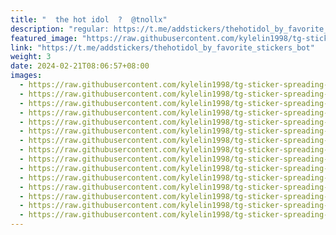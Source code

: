 ```yaml
---
title: "‌ ‌ the hot idol  ? ‌ ‌@tnollx"
description: "regular: https://t.me/addstickers/thehotidol_by_favorite_stickers_bot"
featured_image: "https://raw.githubusercontent.com/kylelin1998/tg-sticker-spreading-worldwide-images/main/img/81e526c9-365f-4a39-8819-ccbe6d999bbf.jpg"
link: "https://t.me/addstickers/thehotidol_by_favorite_stickers_bot"
weight: 3
date: 2024-02-21T08:06:57+08:00
images:
  - https://raw.githubusercontent.com/kylelin1998/tg-sticker-spreading-worldwide-images/main/img/81e526c9-365f-4a39-8819-ccbe6d999bbf.jpg
  - https://raw.githubusercontent.com/kylelin1998/tg-sticker-spreading-worldwide-images/main/img/5ab183d2-d81f-4cae-b5a3-35992d4e39cf.jpg
  - https://raw.githubusercontent.com/kylelin1998/tg-sticker-spreading-worldwide-images/main/img/e1f15970-8408-4230-9c7f-5607389344c3.jpg
  - https://raw.githubusercontent.com/kylelin1998/tg-sticker-spreading-worldwide-images/main/img/a7fda3be-7d9a-4ded-bc97-5dc8fdc1b004.jpg
  - https://raw.githubusercontent.com/kylelin1998/tg-sticker-spreading-worldwide-images/main/img/4fc40ae5-275c-4454-bf81-2e7d447d8189.jpg
  - https://raw.githubusercontent.com/kylelin1998/tg-sticker-spreading-worldwide-images/main/img/2a03ae72-4535-4422-ad17-672fd9865834.jpg
  - https://raw.githubusercontent.com/kylelin1998/tg-sticker-spreading-worldwide-images/main/img/5dc1f6fc-1c98-4a11-9bf0-2d05c65a9ccd.jpg
  - https://raw.githubusercontent.com/kylelin1998/tg-sticker-spreading-worldwide-images/main/img/942f53fc-5a7d-4381-9f21-fc5ceb01b60c.jpg
  - https://raw.githubusercontent.com/kylelin1998/tg-sticker-spreading-worldwide-images/main/img/cfa74c45-01ba-4b0f-9933-a19c1aac1124.jpg
  - https://raw.githubusercontent.com/kylelin1998/tg-sticker-spreading-worldwide-images/main/img/bb8390b9-1b7b-41b6-bf34-716c43b604e8.jpg
  - https://raw.githubusercontent.com/kylelin1998/tg-sticker-spreading-worldwide-images/main/img/9385f761-ffe5-4600-938d-31d351ba3260.jpg
  - https://raw.githubusercontent.com/kylelin1998/tg-sticker-spreading-worldwide-images/main/img/3528ebd0-42be-400a-82f7-364184dc7720.jpg
  - https://raw.githubusercontent.com/kylelin1998/tg-sticker-spreading-worldwide-images/main/img/e2c00106-83ab-4fba-b8d9-53e106210529.jpg
  - https://raw.githubusercontent.com/kylelin1998/tg-sticker-spreading-worldwide-images/main/img/e7c6e4b9-4a83-4909-8f57-e4e76938f35b.jpg
  - https://raw.githubusercontent.com/kylelin1998/tg-sticker-spreading-worldwide-images/main/img/ae2c3133-e916-43f4-9a0f-7e5caa451357.jpg
---
```

